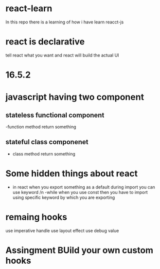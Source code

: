 # react-learn
In this repo there is a learning of how i have learn reacct-js

# react is declarative 
tell react what you want and react will build the actual UI



# 16.5.2

# javascript having two component 
## stateless functional component
-function method return something 
## stateful class componenet
- class method return something



# Some hidden things about react 

 - in react when you export something as a default during import you can use keyword /n
 -while when you use const then you have to import using specific keyword by which you are exporting


# remaing hooks
 
use imperative handle 
use layout effect
use debug value


# Assingment BUild your own custom hooks